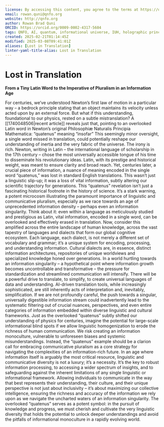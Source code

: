 ```yaml
---
license: By accessing this content, you agree to the terms at https://qnfo.org/LICENSE
email: rowan.quni@qnfo.org
website: http://qnfo.org
author: Rowan Brad Quni
ORCID: https://orcid.org/0009-0002-4317-5604
tags: QNFO, AI, quantum, informational universe, IUH, holographic principle
created: 2025-02-21T01:14:45Z
modified: 2025-03-08T09:41:01Z
aliases: [Lost in Translation]
linter-yaml-title-alias: Lost in Translation
---
```


# Lost in Translation

**From a Tiny Latin Word to the Imperative of Pluralism in an Information Age**

For centuries, we’ve understood Newton’s first law of motion in a particular way – a bedrock principle stating that an object maintains its velocity unless acted upon by an external force. But what if this understanding, foundational to our physics, rested on a subtle mistranslation? A [[1740048506|recent article]] reveals just that, pointing to an overlooked Latin word in Newton’s original Philosophiæ Naturalis Principia Mathematica: “quatenus” meaning “insofar” This seemingly minor oversight, a single word missed in translation, could potentially reshape our understanding of inertia and the very fabric of the universe.
The irony is rich. Newton, writing in Latin – the international language of scholarship in the 17th century – chose the most universally accessible tongue of his time to disseminate his revolutionary ideas. Latin, with its prestige and historical weight, was meant to ensure clarity and broad reach. Yet, centuries later, a crucial piece of information, a nuance of meaning encoded in the single word “quatenus,” was lost in standard English translations. This wasn’t just a linguistic slip-up; it was a loss of vital information, subtly altering our scientific trajectory for generations.
This “quatenus” revelation isn’t just a fascinating historical footnote in the history of science. It’s a stark warning, a potent microcosm illustrating the paramount importance of linguistic and communicative pluralism, especially as we race towards an age of unprecedented information density – perhaps even an information singularity.
Think about it: even within a language as meticulously studied and prestigious as Latin, vital information, encoded in a single word, can be overlooked and effectively erased in translation. Now, consider this amplified across the entire landscape of human knowledge, across the vast tapestry of languages and dialects that form our global cognitive ecosystem. Each language, each dialect, is not merely a different set of vocabulary and grammar; it’s a unique system for encoding, processing, and understanding information. Cultural dialects are, in essence, distinct information architectures, repositories of unique worldviews and specialized knowledge honed over generations.
In a world hurtling towards an information singularity – a hypothetical point where information growth becomes uncontrollable and transformative – the pressure for standardization and streamlined communication will intensify. There will be a powerful drive to translate, to simplify, to create universal languages of data and understanding. AI-driven translation tools, while increasingly sophisticated, are still inherently acts of interpretation and, inevitably, simplification. If we are not profoundly careful, the push towards a singular, universally digestible information stream could inadvertently lead to the systematic filtering out of crucial nuances, perspectives, and even entire categories of information embedded within diverse linguistic and cultural frameworks.
Just as the overlooked “quatenus” subtly shifted our understanding of physics for centuries, imagine the potential for large-scale informational blind spots if we allow linguistic homogenization to erode the richness of human communication. We risk creating an information monoculture, vulnerable to unforeseen biases and systemic misunderstandings. Instead, the “quatenus” example should be a clarion call for embracing communicative pluralism as a core strategy for navigating the complexities of an information-rich future.
In an age where information itself is arguably the most critical resource, linguistic and communicative diversity is not a luxury; it’s a necessity. It’s the key to robust information processing, to accessing a wider spectrum of insights, and to safeguarding against the inherent limitations of any single linguistic or informational framework. Allowing individuals to communicate in the way that best represents their understanding, their culture, and their unique perspective is not just about inclusivity – it’s about maximizing our collective intelligence, ensuring the richness and accuracy of the information we rely upon as we navigate the uncharted waters of an information singularity. The overlooked “quatenus” serves as a potent symbol: in the pursuit of knowledge and progress, we must cherish and cultivate the very linguistic diversity that holds the potential to unlock deeper understandings and avoid the pitfalls of informational monoculture in a rapidly evolving world.

